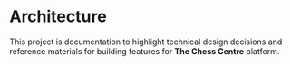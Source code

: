 # Architecture

This project is documentation to highlight technical design decisions and reference materials for building features for **The Chess Centre** platform.

